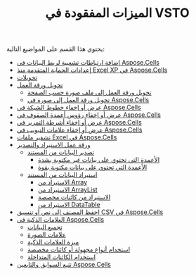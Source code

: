 ﻿---
title: الميزات المفقودة في VSTO
type: docs
weight: 20
url: /ar/net/missing-features-in-vsto/
---
يحتوي هذا القسم على المواضيع التالية:

- [إضافة ارتباطات تشعبية لربط البيانات في Aspose.Cells](/cells/ar/net/adding-hyperlinks-to-link-data-in-aspose-cells/)
- [إعدادات الحماية المتقدمة منذ Excel XP في Aspose.Cells](/cells/ar/net/advanced-protection-settings-since-excel-xp-in-aspose-cells/)
- [تحويلات](/cells/ar/net/conversion/)
- [تحويل ورقة العمل](/cells/ar/net/converting-worksheet/)
  - [تحويل ورقة العمل إلى ملف صورة حسب الصفحة](/cells/ar/net/converting-worksheet-to-image-file-by-page/)
  - [تحويل ورقة العمل إلى صورة في Aspose.Cells](/cells/ar/net/converting-worksheet-to-image-in-aspose-cells/)
- [عرض أو إخفاء خطوط الشبكة في Aspose.Cells](/cells/ar/net/display-or-hide-gridlines-in-aspose-cells/)
- [عرض أو إخفاء رؤوس أعمدة الصفوف في Aspose.Cells](/cells/ar/net/display-or-hide-row-column-headers-in-aspose-cells/)
- [عرض أو إخفاء أشرطة التمرير في Aspose.Cells](/cells/ar/net/display-or-hide-scroll-bars-in-aspose-cells/)
- [عرض أو إخفاء علامات التبويب في Aspose.Cells](/cells/ar/net/display-or-hide-tabs-in-aspose-cells/)
- [تشفير ملفات Excel في Aspose.Cells](/cells/ar/net/encrypting-excel-files-in-aspose-cells/)
- [ورقة عمل الاستيراد والتصدير](/cells/ar/net/import-and-export-worksheet/)
  - [تصدير البيانات من المستند](/cells/ar/net/export-data-from-document/)
    - [الأعمدة التي تحتوي على بيانات غير مكتوبة بشدة](/cells/ar/net/columns-containing-non-strongly-typed-data/)
    - [الأعمدة التي تحتوي على بيانات مكتوبة بقوة](/cells/ar/net/columns-containing-strongly-typed-data/)
  - [استيراد البيانات من المستند](/cells/ar/net/import-data-from-document/)
    - [الاستيراد من Array](/cells/ar/net/importing-from-array/)
    - [الاستيراد من ArrayList](/cells/ar/net/importing-from-arraylist/)
    - [الاستيراد من كائنات مخصصة](/cells/ar/net/importing-from-custom-objects/)
    - [الاستيراد من DataTable](/cells/ar/net/importing-from-datatable/)
- [احفظ المصنف إلى نص أو تنسيق CSV في Aspose.Cells](/cells/ar/net/save-workbook-to-text-or-csv-format-in-aspose-cells/)
- [العلامات الذكية في Aspose.Cells](/cells/ar/net/smart-markers-in-aspose-cells/)
  - [تجميع البيانات](/cells/ar/net/grouping-data/)
  - [علامات الصورة](/cells/ar/net/image-markers/)
  - [ميزة العلامات الذكية](/cells/ar/net/smart-markers-feature/)
  - [استخدام أنواع مجهولة أو كائنات مخصصة](/cells/ar/net/using-anonymous-types-or-custom-objects/)
  - [استخدام الكائنات المتداخلة](/cells/ar/net/using-nested-objects/)
- [تتبع السوابق والتابعين Aspose.Cells](/cells/ar/net/tracing-precedents-and-dependents-in-aspose-cells/)
